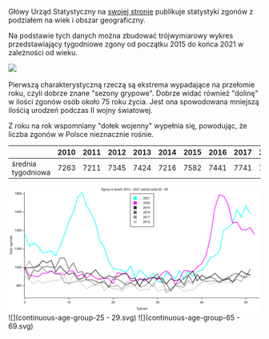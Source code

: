 Główy Urząd Statystyczny na
[swojej stronie](https://stat.gov.pl/obszary-tematyczne/ludnosc/ludnosc/zgony-wedlug-tygodni,39,2.html)
publikuje statystyki zgonów z podziałem na wiek i obszar geograficzny.

Na podstawie tych danych można zbudować trójwymiarowy wykres przedstawiający
tygodniowe zgony od początku 2015 do końca 2021 w zależności od wieku.

![](output/super.gif)

Pierwszą charakterystyczną rzeczą są ekstrema wypadające na przełomie roku, czyli
dobrze znane "sezony grypowe". Dobrze widać również "dolinę" w ilości zgonów osób
około 75 roku życia. Jest ona spowodowana mniejszą ilośćią urodzeń podczas
II wojny światowej.

Z roku na rok wspomniany "dołek wojenny" wypełnia się, powodując, że liczba
zgonów w Polsce nieznacznie rośnie.

|                    | 2010 | 2011 | 2012 | 2013 | 2014 | 2015 | 2016 | 2017 | 2018 | 2019 | 2020 | 2021 |
|--------------------|------|------|------|------|------|------|------|------|------|------|------|------|
| średnia tygodniowa | 7263 | 7211 | 7345 | 7424 | 7216 | 7582 | 7441 | 7741 | 7910 | 7839 | 9162 | 9956 |


![](output/65.svg)
![](continuous-age-group-25 - 29.svg)
![](continuous-age-group-65 - 69.svg)